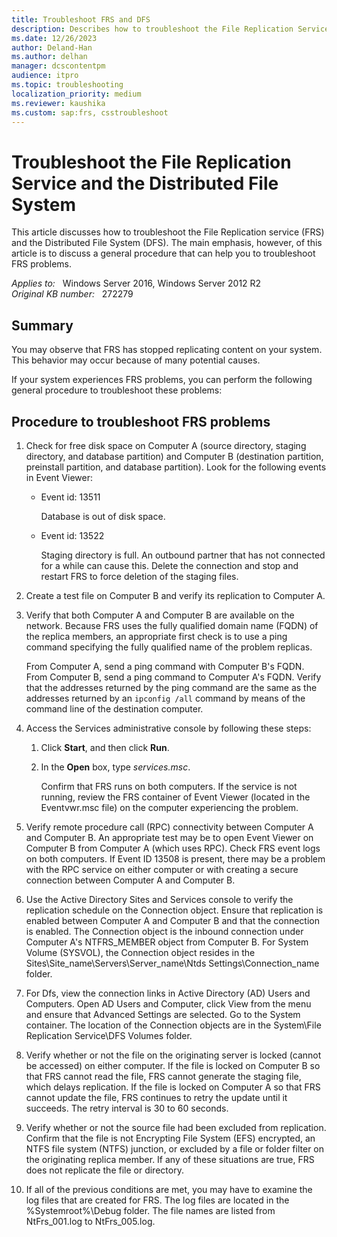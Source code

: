 ```yaml
---
title: Troubleshoot FRS and DFS
description: Describes how to troubleshoot the File Replication Service and the Distributed File System
ms.date: 12/26/2023
author: Deland-Han
ms.author: delhan
manager: dcscontentpm
audience: itpro
ms.topic: troubleshooting
localization_priority: medium
ms.reviewer: kaushika
ms.custom: sap:frs, csstroubleshoot
---
```

# Troubleshoot the File Replication Service and the Distributed File System

This article discusses how to troubleshoot the File Replication service (FRS) and the Distributed File System (DFS). The main emphasis, however, of this article is to discuss a general procedure that can help you to troubleshoot FRS problems.

_Applies to:_ &nbsp; Windows Server 2016, Windows Server 2012 R2  
_Original KB number:_ &nbsp; 272279

## Summary

You may observe that FRS has stopped replicating content on your system. This behavior may occur because of many potential causes.

If your system experiences FRS problems, you can perform the following general procedure to troubleshoot these problems:

## Procedure to troubleshoot FRS problems

1. Check for free disk space on Computer A (source directory, staging directory, and database partition) and Computer B (destination partition, preinstall partition, and database partition). Look for the following events in Event Viewer:

    - Event id: 13511

        Database is out of disk space.
    - Event id: 13522

        Staging directory is full. An outbound partner that has not connected for a while can cause this. Delete the connection and stop and restart FRS to force deletion of the staging files.

2. Create a test file on Computer B and verify its replication to Computer A.

3. Verify that both Computer A and Computer B are available on the network. Because FRS uses the fully qualified domain name (FQDN) of the replica members, an appropriate first check is to use a ping command specifying the fully qualified name of the problem replicas.

    From Computer A, send a ping command with Computer B's FQDN. From Computer B, send a ping command to Computer A's FQDN. Verify that the addresses returned by the ping command are the same as the addresses returned by an `ipconfig /all` command by means of the command line of the destination computer.

4. Access the Services administrative console by following these steps:

    1. Click **Start**, and then click **Run**.  
    2. In the **Open** box, type *services.msc*.

        Confirm that FRS runs on both computers. If the service is not running, review the FRS container of Event Viewer (located in the Eventvwr.msc file) on the computer experiencing the problem.

5. Verify remote procedure call (RPC) connectivity between Computer A and Computer B. An appropriate test may be to open Event Viewer on Computer B from Computer A (which uses RPC). Check FRS event logs on both computers. If Event ID 13508 is present, there may be a problem with the RPC service on either computer or with creating a secure connection between Computer A and Computer B.

6. Use the Active Directory Sites and Services console to verify the replication schedule on the Connection object. Ensure that replication is enabled between Computer A and Computer B and that the connection is enabled. The Connection object is the inbound connection under Computer A's NTFRS_MEMBER object from Computer B. For System Volume (SYSVOL), the Connection object resides in the Sites\Site_name\Servers\Server_name\Ntds Settings\Connection_name folder.

7. For Dfs, view the connection links in Active Directory (AD) Users and Computers. Open AD Users and Computer, click View from the menu and ensure that Advanced Settings are selected. Go to the System container. The location of the Connection objects are in the System\File Replication Service\DFS Volumes folder.

8. Verify whether or not the file on the originating server is locked (cannot be accessed) on either computer. If the file is locked on Computer B so that FRS cannot read the file, FRS cannot generate the staging file, which delays replication. If the file is locked on Computer A so that FRS cannot update the file, FRS continues to retry the update until it succeeds. The retry interval is 30 to 60 seconds.

9. Verify whether or not the source file had been excluded from replication. Confirm that the file is not Encrypting File System (EFS) encrypted, an NTFS file system (NTFS) junction, or excluded by a file or folder filter on the originating replica member. If any of these situations are true, FRS does not replicate the file or directory.

10. If all of the previous conditions are met, you may have to examine the log files that are created for FRS. The log files are located in the %Systemroot%\Debug folder. The file names are listed from NtFrs_001.log to NtFrs_005.log.
